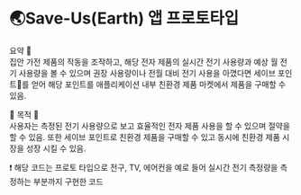 :earth_asia:Save-Us(Earth) 앱 프로토타입
===



요약  :loudspeaker:  
집안 가전 제품의 작동을 조작하고, 해당 전자 제품의 실시간 전기 사용량과 예상 월 전기 사용량을 볼 수 있으며 권장 사용량이나 전월 대비 전기 사용을 아꼈다면 세이브 포인트:seedling:를 얻어 해당 포인트를 애플리케이션 내부 친환경 제품 마켓에서 제품을 구매할 수 있음.


:deciduous_tree: 목적   :deciduous_tree:   
사용자는 측정된 전기 사용량으로 보고 효율적인 전자 제품 사용을 할 수 있으며 절약을 할 수 있음. 또한 세이브 포인트로 친환경 제품을 구매할 수 있고 동시에 친환경 제품 시장을 성장 시킬 수 있음.

:heavy_exclamation_mark: 해당 코드는 프로토 타입으로 전구, TV, 에어컨을 예로 들어 실시간 전기 측정량을 측정하는 부분까지 구현한 코드
